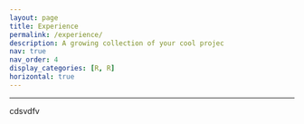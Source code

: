 ```yaml
---
layout: page
title: Experience 
permalink: /experience/
description: A growing collection of your cool projec
nav: true
nav_order: 4
display_categories: [R, R]
horizontal: true
---
```


---

cdsvdfv

<!-- pages/projects 
<div class="projects">
{% if site.enable_project_categories and page.display_categories %}
   A few of my class projects from several courses during my Master's program at URI     
 
  {% for category in page.display_categories %}
  <h2 class="category">{{ category }}</h2>
  {% assign categorized_projects = site.projects | where: "category", category %}
  {% assign sorted_projects = categorized_projects | sort: "importance" %}
  
   Generate cards for each project 
  {% if page.horizontal %}
  <div class="container">
    <div class="row row-cols-2">
    {% for project in sorted_projects %}
      {% include projects_horizontal.liquid %}
    {% endfor %}
    </div>
  </div>
  {% else %}
  <div class="grid">
    {% for project in sorted_projects %}
      {% include projects.liquid %}
    {% endfor %}
  </div>
  {% endif %}
  {% endfor %}

{% else %}/

 Display projects without categories 

{% assign sorted_projects = site.projects | sort: "importance" %}

   Generate cards for each project

{% if page.horizontal %}

  <div class="container">
    <div class="row row-cols-2">
    {% for project in sorted_projects %}
      {% include projects_horizontal.liquid %}
    {% endfor %}
    </div>
  </div>
  {% else %}
  <div class="grid">
    {% for project in sorted_projects %}
      {% include projects.liquid %}
    {% endfor %}
  </div>
  {% endif %}
{% endif %}
</div> -->
